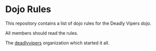 Dojo Rules
==========

This repository contains a list of dojo rules for the Deadly Vipers dojo.

All members should read the rules. 

The [deadlyvipers]("https://github.com/deadlyvipers") organization which started it all.

